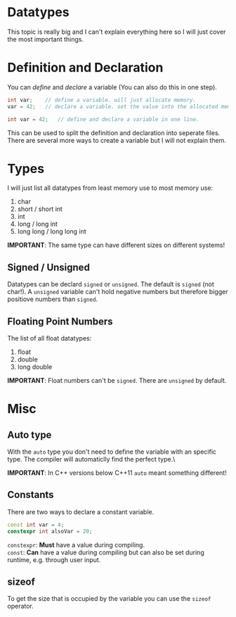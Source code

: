 # Datatypes

This topic is really big and I can't explain everything here so I will just
cover the most important things.

# Definition and Declaration

You can *define* and *declare* a variable (You can also do this in one step).

```cpp
int var;    // define a variable. will just allocate memory.
var = 42;   // declare a variable. set the value into the allocated memory.

int var = 42;   // define and declare a variable in one line.   
```

This can be used to split the definition and declaration into seperate files.\
There are several more ways to create a variable but I will not explain them.

# Types

I will just list all datatypes from least memory use to most memory use:

1. char
2. short / short int
3. int
4. long / long int
5. long long / long long int

**IMPORTANT**: The same type can have different sizes on different systems! 

## Signed / Unsigned

Datatypes can be declard `signed` or `unsigned`. The default is `signed` 
(not char!). A `unsigned` variable can't hold negative numbers but therefore
bigger positiove numbers than `signed`.

## Floating Point Numbers

The list of all float datatypes:

1. float
2. double
3. long double

**IMPORTANT**: Float numbers can't be `signed`. There are `unsigned` by
default.

# Misc

## Auto type

With the `auto` type you don't need to define the variable with an specific type.
The compiler will automaticlly find the perfect type.\

**IMPORTANT**: In C++ versions below C++11 `auto` meant something different!

## Constants

There are two ways to declare a constant variable.

```cpp
const int var = 4; 
constexpr int alsoVar = 20;
```

`constexpr`: **Must** have a value during compiling.\
`const`: **Can** have a value during compiling but can also be set during
runtime, e.g. through user input.

## sizeof

To get the size that is occupied by the variable you can use the `sizeof` operator.
